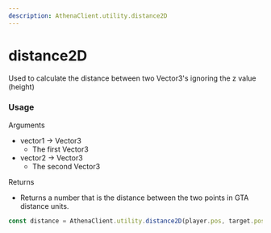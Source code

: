 ```yaml
---
description: AthenaClient.utility.distance2D
---
```


# distance2D

Used to calculate the distance between two Vector3's ignoring the z value (height)

### Usage

Arguments

* vector1 -> Vector3
  * The first Vector3
* vector2 -> Vector3
  * The second Vector3

Returns

* Returns a number that is the distance between the two points in GTA distance units.

```typescript
const distance = AthenaClient.utility.distance2D(player.pos, target.pos);

```
